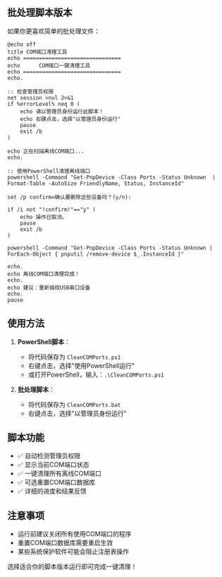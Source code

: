 
## 批处理脚本版本

如果你更喜欢简单的批处理文件：

```batch
@echo off
title COM端口清理工具
echo ===============================
echo      COM端口一键清理工具
echo ===============================
echo.

:: 检查管理员权限
net session >nul 2>&1
if %errorLevel% neq 0 (
    echo 请以管理员身份运行此脚本！
    echo 右键点击，选择"以管理员身份运行"
    pause
    exit /b
)

echo 正在扫描离线COM端口...
echo.

:: 使用PowerShell清理离线端口
powershell -Command "Get-PnpDevice -Class Ports -Status Unknown  | Format-Table -AutoSize FriendlyName, Status, InstanceId"

set /p confirm=确认要删除这些设备吗？(y/n): 

if /i not "!confirm!"=="y" (
    echo 操作已取消。
    pause
    exit /b
)

powershell -Command "Get-PnpDevice -Class Ports -Status Unknown | ForEach-Object { pnputil /remove-device $_.InstanceId }"

echo.
echo 离线COM端口清理完成！
echo.
echo 建议：重新插拔USB串口设备
echo.
pause
```

## 使用方法

1. **PowerShell脚本**：
   - 将代码保存为 `CleanCOMPorts.ps1`
   - 右键点击，选择"使用PowerShell运行"
   - 或打开PowerShell，输入：`.\CleanCOMPorts.ps1`

2. **批处理脚本**：
   - 将代码保存为 `CleanCOMPorts.bat`
   - 右键点击，选择"以管理员身份运行"

## 脚本功能

- ✅ 自动检测管理员权限
- ✅ 显示当前COM端口状态
- ✅ 一键清理所有离线COM端口
- ✅ 可选重置COM端口数据库
- ✅ 详细的进度和结果反馈

## 注意事项

- 运行前建议关闭所有使用COM端口的程序
- 重置COM端口数据库需要重启生效
- 某些系统保护软件可能会阻止注册表操作

选择适合你的脚本版本运行即可完成一键清理！
